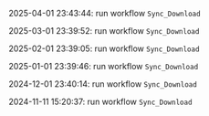 2025-04-01 23:43:44: run workflow `Sync_Download` 

2025-03-01 23:39:52: run workflow `Sync_Download` 

2025-02-01 23:39:05: run workflow `Sync_Download` 

2025-01-01 23:39:46: run workflow `Sync_Download` 

2024-12-01 23:40:14: run workflow `Sync_Download` 

2024-11-11 15:20:37: run workflow `Sync_Download` 


